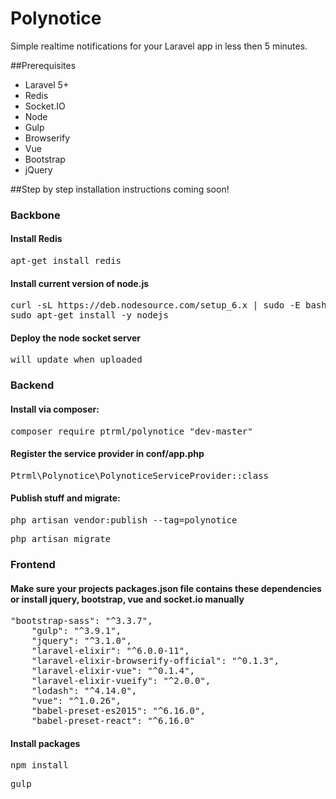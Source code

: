 # Polynotice
Simple realtime notifications for your Laravel app in less then 5 minutes.

##Prerequisites
<ul>
<li>Laravel 5+</li>
<li>Redis</li>
<li>Socket.IO</li>
<li>Node</li>
<li>Gulp</li>
<li>Browserify</li>
<li>Vue</li>
<li>Bootstrap</li>
<li>jQuery</li>
</ul>

##Step by step installation instructions coming soon!

### Backbone
#### Install Redis
<pre>apt-get install redis</pre>
#### Install current version of node.js
<pre>curl -sL https://deb.nodesource.com/setup_6.x | sudo -E bash -
sudo apt-get install -y nodejs</pre>
#### Deploy the node socket server
<pre>will update when uploaded</pre>

### Backend
#### Install via composer:
<pre>composer require ptrml/polynotice "dev-master"</pre>

#### Register the service provider in <b>conf/app.php</b>
<pre>Ptrml\Polynotice\PolynoticeServiceProvider::class</pre>

#### Publish stuff and migrate:
<pre>php artisan vendor:publish --tag=polynotice</pre>
<pre>php artisan migrate</pre>

### Frontend
#### Make sure your projects <b>packages.json</b> file contains these dependencies or install jquery, bootstrap, vue and socket.io manually
<pre>"bootstrap-sass": "^3.3.7",
    "gulp": "^3.9.1",
    "jquery": "^3.1.0",
    "laravel-elixir": "^6.0.0-11",
    "laravel-elixir-browserify-official": "^0.1.3",
    "laravel-elixir-vue": "^0.1.4",
    "laravel-elixir-vueify": "^2.0.0",
    "lodash": "^4.14.0",
    "vue": "^1.0.26",
    "babel-preset-es2015": "^6.16.0",
    "babel-preset-react": "^6.16.0"</pre>
    
    
#### Install packages
  <pre>npm install</pre>
  <pre>gulp</pre>
